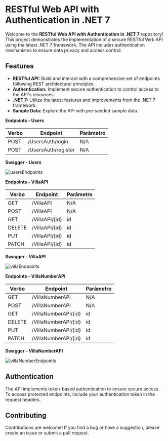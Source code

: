 # RESTful Web API with Authentication in .NET 7

Welcome to the **RESTful Web API with Authentication in .NET 7** repository! This project demonstrates the implementation of a secure RESTful Web API using the latest .NET 7 framework. The API includes authentication mechanisms to ensure data privacy and access control.

## Features

- **RESTful API:** Build and interact with a comprehensive set of endpoints following REST architectural principles.
- **Authentication:** Implement secure authentication to control access to the API's resources.
- **.NET 7:** Utilize the latest features and improvements from the .NET 7 framework.
- **Sample Data:** Explore the API with pre-seeded sample data.

**Endpoints - Users**

| Verbo  | Endpoint                | Parâmetro |
|--------|-------------------------|-----------|
| POST   | /UsersAuth/login        | N/A       |
| POST   | /UsersAuth/register     | N/A       |

**Swagger - Users**

![usersEndpoints](https://github.com/abrantesandreza/CoastalVilla-API/assets/87620471/25e7ad56-811d-4ce2-b326-8a0c36240933)

**Endpoints - VillaAPI**

| Verbo  | Endpoint                | Parâmetro |
|--------|-------------------------|-----------|
| GET    | /VillaAPI               | N/A       |
| POST   | /VillaAPI               | N/A       |
| GET    | /VillaAPI/{id}          | id        |
| DELETE | /VillaAPI/{id}          | id        |
| PUT    | /VillaAPI/{id}          | id        |
| PATCH  | /VillaAPI/{id}          | id        |

**Swagger - VillaAPI**

![villaEndpoints](https://github.com/abrantesandreza/CoastalVilla-API/assets/87620471/9fa8d298-d486-4d37-b319-9e52033841f2)

**Endpoints - VillaNumberAPI**

| Verbo  | Endpoint                | Parâmetro |
|--------|-------------------------|-----------|
| GET    | /VillaNumberAPI         | N/A       |
| POST   | /VillaNumberAPI         | N/A       |
| GET    | /VillaNumberAPI/{id}    | id        |
| DELETE | /VillaNumberAPI/{id}    | id        |
| PUT    | /VillaNumberAPI/{id}    | id        |
| PATCH  | /VillaNumberAPI/{id}    | id        |

**Swagger - VillaNumberAPI**

![villaNumberEndpoints](https://github.com/abrantesandreza/CoastalVilla-API/assets/87620471/bc82e142-197f-446e-907b-c7b3793df3f2)

## Authentication
The API implements token-based authentication to ensure secure access. To access protected endpoints, include your authentication token in the request headers.





## Contributing
Contributions are welcome! If you find a bug or have a suggestion, please create an issue or submit a pull request.
